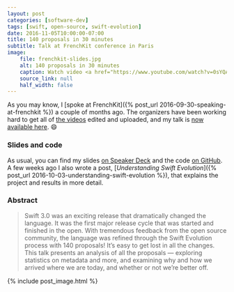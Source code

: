 ```yaml
---
layout: post
categories: [software-dev]
tags: [swift, open-source, swift-evolution]
date: 2016-11-05T10:00:00-07:00
title: 140 proposals in 30 minutes
subtitle: Talk at FrenchKit conference in Paris
image:
    file: frenchkit-slides.jpg
    alt: 140 proposals in 30 minutes
    caption: Watch video <a href="https://www.youtube.com/watch?v=0sYQAtoK3VQ">on YouTube</a>
    source_link: null
    half_width: false
---
```


As you may know, I [spoke at FrenchKit]({% post_url 2016-09-30-speaking-at-frenchkit %}) a couple of months ago. The organizers have been working hard to get all of [the videos](http://frenchkit.fr/#videos) edited and uploaded, and my talk is [now available here](https://www.youtube.com/watch?v=0sYQAtoK3VQ). 😄

<!--excerpt-->

### Slides and code

As usual, you can find my slides [on Speaker Deck](https://speakerdeck.com/jessesquires/140-proposals-in-30-minutes) and the code [on GitHub](https://github.com/jessesquires/swift-proposal-analyzer). A few weeks ago I also wrote a post, [*Understanding Swift Evolution*]({% post_url 2016-10-03-understanding-swift-evolution %}), that explains the project and results in more detail.

### Abstract

> Swift 3.0 was an exciting release that dramatically changed the language. It was the first major release cycle that was started and finished in the open. With tremendous feedback from the open source community, the language was refined through the Swift Evolution process with 140 proposals! It’s easy to get lost in all the changes. This talk presents an analysis of all the proposals — exploring statistics on metadata and more, and examining why and how we arrived where we are today, and whether or not we’re better off.

{% include post_image.html %}
